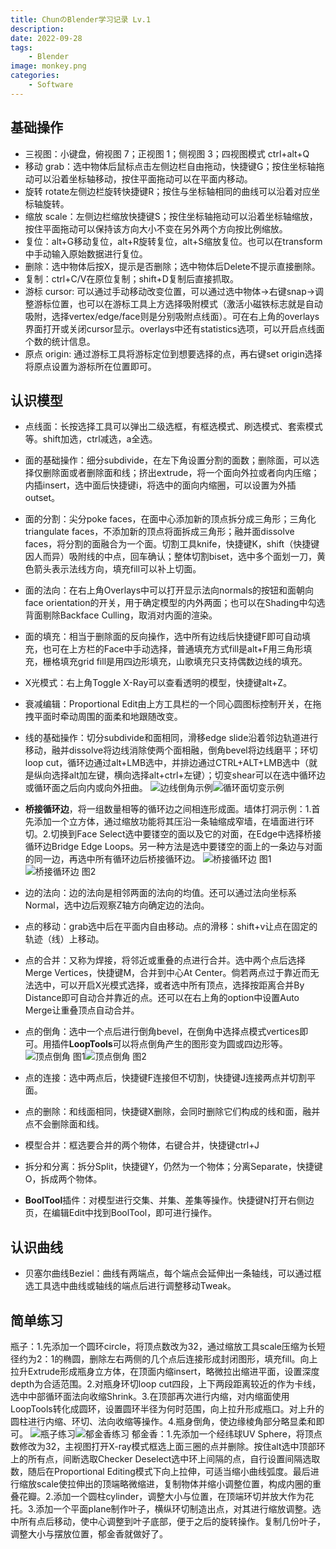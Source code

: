 ```yaml
---
title: ChunのBlender学习记录 Lv.1
description:
date: 2022-09-28
tags:
    - Blender
image: monkey.png
categories:
    - Software
---
```


## 基础操作
- 三视图：小键盘，俯视图 7；正视图 1；侧视图 3；四视图模式 ctrl+alt+Q
- 移动 grab：选中物体后鼠标点击左侧边栏自由拖动，快捷键G；按住坐标轴拖动可以沿着坐标轴移动，按住平面拖动可以在平面内移动。
- 旋转 rotate左侧边栏旋转快捷键R；按住与坐标轴相同的曲线可以沿着对应坐标轴旋转。
- 缩放 scale：左侧边栏缩放快捷键S；按住坐标轴拖动可以沿着坐标轴缩放，按住平面拖动可以保持该方向大小不变在另外两个方向按比例缩放。
- 复位：alt+G移动复位，alt+R旋转复位，alt+S缩放复位。也可以在transform中手动输入原始数据进行复位。
- 删除：选中物体后按X，提示是否删除；选中物体后Delete不提示直接删除。
- 复制：ctrl+C/V在原位复制；shift+D复制后直接抓取。
- 游标 cursor: 可以通过手动移动改变位置，可以通过选中物体->右键snap->调整游标位置，也可以在游标工具上方选择吸附模式（激活小磁铁标志就是自动吸附，选择vertex/edge/face则是分别吸附点线面）。可在右上角的overlays界面打开或关闭cursor显示。overlays中还有statistics选项，可以开启点线面个数的统计信息。
- 原点 origin: 通过游标工具将游标定位到想要选择的点，再右键set origin选择将原点设置为游标所在位置即可。

## 认识模型
- 点线面：长按选择工具可以弹出二级选框，有框选模式、刷选模式、套索模式等。shift加选，ctrl减选，a全选。
- 面的基础操作：细分subdivide，在左下角设置分割的面数；删除面，可以选择仅删除面或者删除面和线；挤出extrude，将一个面向外拉或者向内压缩；内插insert，选中面后快捷键i，将选中的面向内缩圈，可以设置为外插outset。
- 面的分割：尖分poke faces，在面中心添加新的顶点拆分成三角形；三角化triangulate faces，不添加新的顶点将面拆成三角形；融并面dissolve faces，将分割的面融合为一个面。切割工具knife，快捷键K，shift（快捷键因人而异）吸附线的中点，回车确认；整体切割biset，选中多个面划一刀，黄色箭头表示法线方向，填充fill可以补上切面。
- 面的法向：在右上角Overlays中可以打开显示法向normals的按钮和面朝向face orientation的开关，用于确定模型的内外两面；也可以在Shading中勾选背面剔除Backface Culling，取消对内面的渲染。
- 面的填充：相当于删除面的反向操作，选中所有边线后快捷键F即可自动填充，也可在上方栏的Face中手动选择，普通填充方式fill是alt+F用三角形填充，栅格填充grid fill是用四边形填充，山歌填充只支持偶数边线的填充。
- X光模式：右上角Toggle X-Ray可以查看透明的模型，快捷键alt+Z。
- 衰减编辑：Proportional Edit由上方工具栏的一个同心圆图标控制开关，在拖拽平面时牵动周围的面柔和地跟随改变。

- 线的基础操作：切分subdivide和面相同，滑移edge slide沿着邻边轨道进行移动，融并dissolve将边线消除使两个面相融，倒角bevel将边线磨平；环切loop cut，循环边通过alt+LMB选中，并排边通过CTRL+ALT+LMB选中（就是纵向选择alt加左键，横向选择alt+ctrl+左键）；切变shear可以在选中循环边或循环面之后向内或向外扭曲。
![边线倒角示例](bevel.png)![循环面切变示例](shear.png)
- **桥接循环边**，将一组数量相等的循环边之间相连形成面。墙体打洞示例：1.首先添加一个立方体，通过缩放功能将其压沿一条轴缩成窄墙，在墙面进行环切。2.切换到Face Select选中要镂空的面以及它的对面，在Edge中选择桥接循环边Bridge Edge Loops。另一种方法是选中要镂空的面上的一条边与对面的同一边，再选中所有循环边后桥接循环边。
![桥接循环边 图1](drill-1.png)![桥接循环边 图2](drill-2.png)
- 边的法向：边的法向是相邻两面的法向的均值。还可以通过法向坐标系Normal，选中边后观察Z轴方向确定边的法向。

- 点的移动：grab选中后在平面内自由移动。点的滑移：shift+v让点在固定的轨迹（线）上移动。
- 点的合并：又称为焊接，将邻近或重叠的点进行合并。选中两个点后选择Merge Vertices，快捷键M，合并到中心At Center。倘若两点过于靠近而无法选中，可以开启X光模式选择，或者选中所有顶点，选择按距离合并By Distance即可自动合并靠近的点。还可以在右上角的option中设置Auto Merge让重叠顶点自动合并。
- 点的倒角：选中一个点后进行倒角bevel，在倒角中选择点模式vertices即可。用插件**LoopTools**可以将点倒角产生的图形变为圆或四边形等。
![顶点倒角 图1](looptools-1.png)![顶点倒角 图2](looptools-2.png)
- 点的连接：选中两点后，快捷键F连接但不切割，快捷键J连接两点并切割平面。
- 点的删除：和线面相同，快捷键X删除，会同时删除它们构成的线和面，融并点不会删除面和线。

- 模型合并：框选要合并的两个物体，右键合并，快捷键ctrl+J
- 拆分和分离：拆分Split，快捷键Y，仍然为一个物体；分离Separate，快捷键O，拆成两个物体。
- **BoolTool**插件：对模型进行交集、并集、差集等操作。快捷键N打开右侧边页，在编辑Edit中找到BoolTool，即可进行操作。

## 认识曲线
- 贝塞尔曲线Beziel：曲线有两端点，每个端点会延伸出一条轴线，可以通过框选工具选中曲线或轴线的端点后进行调整移动Tweak。


## 简单练习
瓶子：1.先添加一个圆环circle，将顶点数改为32，通过缩放工具scale压缩为长短径约为2：1的椭圆，删除左右两侧的几个点后连接形成封闭图形，填充fill。向上拉升Extrude形成瓶身立方体，在顶面内缩insert，略微拉出缩进平面，设置深度depth为合适范围。2.对瓶身环切loop cut四段，上下两段距离较近的作为卡线，选中中部循环面法向收缩Shrink。3.在顶部再次进行内缩，对内缩面使用LoopTools转化成圆环，设置圆环半径为何时范围，向上拉升形成瓶口。对上升的圆柱进行内缩、环切、法向收缩等操作。4.瓶身倒角，使边缘棱角部分略显柔和即可。
![瓶子练习](bottle.png)![郁金香练习](tulip.png)
郁金香：1.先添加一个经纬球UV Sphere，将顶点数修改为32，主视图打开X-ray模式框选上面三圈的点并删除。按住alt选中顶部环上的所有点，间断选取Checker Deselect选中环上间隔的点，自行设置间隔选取数，随后在Proportional Editing模式下向上拉伸，可适当缩小曲线弧度。最后进行缩放scale使拉伸出的顶端略微缩进，复制物体并缩小调整位置，构成内圈的重叠花瓣。2.添加一个圆柱cylinder，调整大小与位置，在顶端环切并放大作为花托。3.添加一个平面plane制作叶子，横纵环切制造出点，对其进行缩放调整。选中所有点后移动，使中心调整到叶子底部，便于之后的旋转操作。复制几份叶子，调整大小与摆放位置，郁金香就做好了。